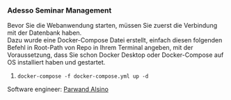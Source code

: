 ### Adesso Seminar Management

Bevor Sie die Webanwendung starten, müssen Sie zuerst die Verbindung mit der Datenbank haben.</br>
Dazu wurde eine Docker-Compose Datei erstellt, einfach diesen folgenden Befehl in Root-Path von Repo in Ihrem Terminal angeben,
mit der Voraussetzung, dass Sie schon Docker Desktop oder Docker-Compose auf OS installiert haben und gestartet.
1. `docker-compose -f docker-compose.yml up -d`


Software engineer: [Parwand Alsino](https://www.parwand.net)